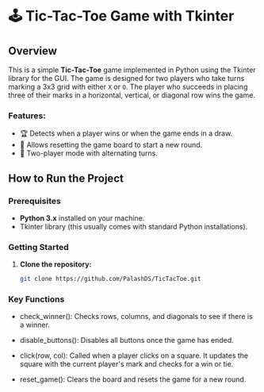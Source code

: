 # 🕹️ Tic-Tac-Toe Game with Tkinter

## Overview
This is a simple **Tic-Tac-Toe** game implemented in Python using the Tkinter library for the GUI. The game is designed for two players who take turns marking a 3x3 grid with either `X` or `O`. The player who succeeds in placing three of their marks in a horizontal, vertical, or diagonal row wins the game.

### Features:
- 🏆 Detects when a player wins or when the game ends in a draw.
- 🔄 Allows resetting the game board to start a new round.
- 👤 Two-player mode with alternating turns.

## How to Run the Project

### Prerequisites
- **Python 3.x** installed on your machine.
- Tkinter library (this usually comes with standard Python installations).

### Getting Started

1. **Clone the repository:**

   ```bash
   git clone https://github.com/PalashDS/TicTacToe.git

### Key Functions
- check_winner():
Checks rows, columns, and diagonals to see if there is a winner.

- disable_buttons():
Disables all buttons once the game has ended.

- click(row, col):
Called when a player clicks on a square. It updates the square with the current player's mark and checks for a win or tie.

- reset_game():
Clears the board and resets the game for a new round.